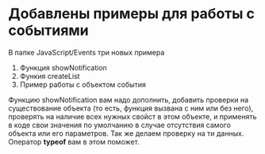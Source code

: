 <h1>Добавлены примеры для работы с событиями</h1>

В папке JavaScript/Events три новых примера

<ol>
	<li>Функция showNotification</li>
	<li>Функия createList</li>
	<li>Пример работы с объектом события</li>
</ol>

Функцию showNotification вам надо дополнить, добавить проверки на существование объекта (то есть, функция вызвана с ним или без него), проверять на наличие всех нужных свойст в этом объекте, и применять в коде свои значения по умолчанию в случае отсутствия самого объекта или его параметров. Так же делаем проверку на ти данных. Оператор <b>typeof</b> вам в этом поможет.

